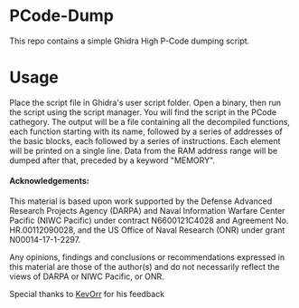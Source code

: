 # PCode-Dump
This repo contains a simple Ghidra High P-Code dumping script. 

# Usage

Place the script file in Ghidra's user script folder. Open a binary, then run the script using the script manager. You will find the script in the PCode cathegory. The output will be a file containing all the decompiled functions, each function starting with its name, followed by a series of addresses of the basic blocks, each followed by a series of instructions. Each element will be printed on a single line.
Data from the RAM address range will be dumped after that, preceded by a keyword "MEMORY".

#### Acknowledgements:

This material is based upon work supported by the Defense Advanced Research Projects Agency (DARPA) and Naval Information Warfare Center Pacific (NIWC Pacific) under contract N6600121C4028 and Agreement No. HR.00112090028, and the US Office of Naval Research (ONR) under grant N00014-17-1-2297.

Any opinions, findings and conclusions or recommendations expressed in this material are those of the author(s) and do not necessarily reflect the views of DARPA or NIWC Pacific, or ONR. 

Special thanks to [KevOrr](https://github.com/KevOrr "KevOrr") for his feedback
